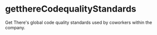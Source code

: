 # getthereCodequalityStandards
Get There's global code quality standards used by coworkers within the company. 
